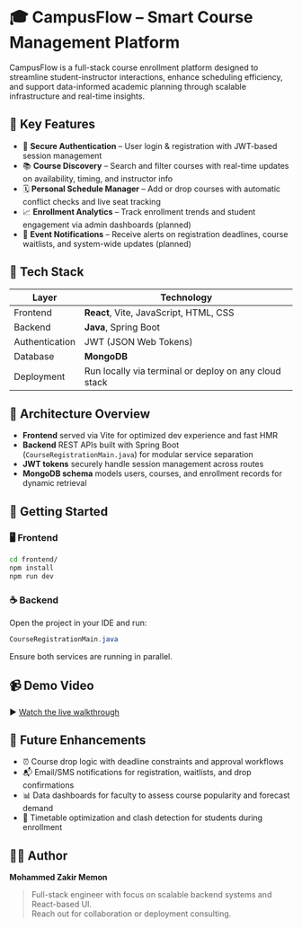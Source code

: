 # 🎓 CampusFlow – Smart Course Management Platform

CampusFlow is a full-stack course enrollment platform designed to streamline student-instructor interactions, enhance scheduling efficiency, and support data-informed academic planning through scalable infrastructure and real-time insights.

## 🚀 Key Features

- 🔐 **Secure Authentication** – User login & registration with JWT-based session management  
- 📚 **Course Discovery** – Search and filter courses with real-time updates on availability, timing, and instructor info  
- 🗓️ **Personal Schedule Manager** – Add or drop courses with automatic conflict checks and live seat tracking  
- 📈 **Enrollment Analytics** – Track enrollment trends and student engagement via admin dashboards (planned)  
- 📢 **Event Notifications** – Receive alerts on registration deadlines, course waitlists, and system-wide updates (planned)

## 🧠 Tech Stack

| Layer          | Technology                         |
|----------------|------------------------------------|
| Frontend       | **React**, Vite, JavaScript, HTML, CSS |
| Backend        | **Java**, Spring Boot              |
| Authentication | JWT (JSON Web Tokens)              |
| Database       | **MongoDB**                        |
| Deployment     | Run locally via terminal or deploy on any cloud stack |

## 🔧 Architecture Overview

- **Frontend** served via Vite for optimized dev experience and fast HMR
- **Backend** REST APIs built with Spring Boot (`CourseRegistrationMain.java`) for modular service separation
- **JWT tokens** securely handle session management across routes
- **MongoDB schema** models users, courses, and enrollment records for dynamic retrieval

## 🧭 Getting Started

### 🖥️ Frontend
```bash
cd frontend/
npm install
npm run dev
```

### ☕ Backend
Open the project in your IDE and run:
```java
CourseRegistrationMain.java
```

Ensure both services are running in parallel.

## 📹 Demo Video

▶️ [Watch the live walkthrough](https://drive.google.com/file/d/1AfeaZwWEJWxWGNoTrtQcB7CuJmRClXtC/view)

## 📌 Future Enhancements

- ⏰ Course drop logic with deadline constraints and approval workflows  
- 📬 Email/SMS notifications for registration, waitlists, and drop confirmations  
- 📊 Data dashboards for faculty to assess course popularity and forecast demand  
- 📅 Timetable optimization and clash detection for students during enrollment

## 👨‍💻 Author

**Mohammed Zakir Memon**  
> Full-stack engineer with focus on scalable backend systems and React-based UI.  
> Reach out for collaboration or deployment consulting.
